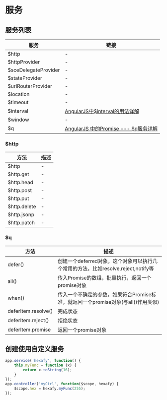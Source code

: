 # 服务

## 服务列表

服务                   | 链接
-------------------- | --
$http                | -
$httpProvider        | -
$sceDelegateProvider | -
$stateProvider       | -
$urlRouterProvider   | -
$location            | -
$timeout             | -
$interval            | [AngularJS中$interval的用法详解](http://www.jb51.net/article/79027.htm)
$window              | -
$q                   | [AngularJS 中的Promise --- $q服务详解](http://www.cnblogs.com/xing901022/p/4928147.html)


### $http
方法           | 描述
------------ | --
$http        | -
$http.get    | -
$http.head   | -
$http.post   | -
$http.put    | -
$http.delete | -
$http.jsonp  | -
$http.patch  | -
### $q
方法                  | 描述
------------------- | -------------------------------------------------------
defer()             | 创建一个deferred对象，这个对象可以执行几个常用的方法，比如resolve,reject,notify等
all()               | 传入Promise的数组，批量执行，返回一个promise对象
when()              | 传入一个不确定的参数，如果符合Promise标准，就返回一个promise对象(与all()作用类似)
deferItem.resolve() | 完成状态
deferItem.reject()  | 拒绝状态
deferItem.promise   | 返回一个promise对象

## 创建使用自定义服务

```javascript
app.service('hexafy', function() {
    this.myFunc = function (x) {
        return x.toString(16);
    }
});
app.controller('myCtrl', function($scope, hexafy) {
    $scope.hex = hexafy.myFunc(255);
});
```
